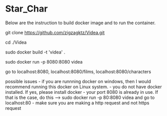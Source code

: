# Star_Char
Below are the instruction to build docker image and to run the container.

git clone https://github.com/zigzagktz/Videa.git

cd ./Videa

sudo docker build -t 'videa' .

sudo docker run -p 8080:8080 videa

go to localhost:8080, localhost:8080/films, localhost:8080/characters 

possible issues 
    - if you are runnning docker on windows, then I would recommend running this docker on Linux system. 
    - you do not have docker installed. If yes, please install docker
    - your port 8080 is already in use. If that is the case, do this --> sudo docker run -p 80:8080 videa and go to localhost:80
    - make sure you are making a http request and not https request

